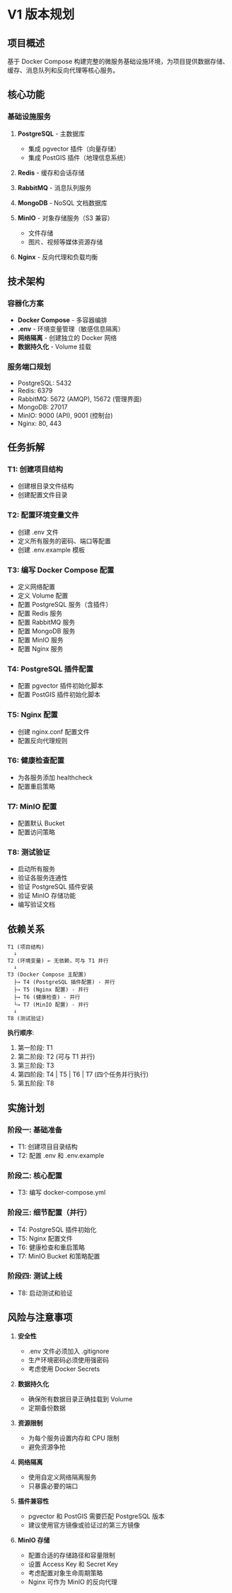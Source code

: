 # V1 版本规划

## 项目概述
基于 Docker Compose 构建完整的微服务基础设施环境，为项目提供数据存储、缓存、消息队列和反向代理等核心服务。

## 核心功能

### 基础设施服务
1. **PostgreSQL** - 主数据库
   - 集成 pgvector 插件（向量存储）
   - 集成 PostGIS 插件（地理信息系统）

2. **Redis** - 缓存和会话存储

3. **RabbitMQ** - 消息队列服务

4. **MongoDB** - NoSQL 文档数据库

5. **MinIO** - 对象存储服务（S3 兼容）
   - 文件存储
   - 图片、视频等媒体资源存储

6. **Nginx** - 反向代理和负载均衡

## 技术架构

### 容器化方案
- **Docker Compose** - 多容器编排
- **.env** - 环境变量管理（敏感信息隔离）
- **网络隔离** - 创建独立的 Docker 网络
- **数据持久化** - Volume 挂载

### 服务端口规划
- PostgreSQL: 5432
- Redis: 6379
- RabbitMQ: 5672 (AMQP), 15672 (管理界面)
- MongoDB: 27017
- MinIO: 9000 (API), 9001 (控制台)
- Nginx: 80, 443

## 任务拆解

### T1: 创建项目结构
- 创建根目录文件结构
- 创建配置文件目录

### T2: 配置环境变量文件
- 创建 .env 文件
- 定义所有服务的密码、端口等配置
- 创建 .env.example 模板

### T3: 编写 Docker Compose 配置
- 定义网络配置
- 定义 Volume 配置
- 配置 PostgreSQL 服务（含插件）
- 配置 Redis 服务
- 配置 RabbitMQ 服务
- 配置 MongoDB 服务
- 配置 MinIO 服务
- 配置 Nginx 服务

### T4: PostgreSQL 插件配置
- 配置 pgvector 插件初始化脚本
- 配置 PostGIS 插件初始化脚本

### T5: Nginx 配置
- 创建 nginx.conf 配置文件
- 配置反向代理规则

### T6: 健康检查配置
- 为各服务添加 healthcheck
- 配置重启策略

### T7: MinIO 配置
- 配置默认 Bucket
- 配置访问策略

### T8: 测试验证
- 启动所有服务
- 验证各服务连通性
- 验证 PostgreSQL 插件安装
- 验证 MinIO 存储功能
- 编写验证文档

## 依赖关系

```
T1 (项目结构)
  ↓
T2 (环境变量) ← 无依赖，可与 T1 并行
  ↓
T3 (Docker Compose 主配置)
  ├→ T4 (PostgreSQL 插件配置) - 并行
  ├→ T5 (Nginx 配置) - 并行
  ├→ T6 (健康检查) - 并行
  └→ T7 (MinIO 配置) - 并行
  ↓
T8 (测试验证)
```

**执行顺序**:
1. 第一阶段: T1
2. 第二阶段: T2 (可与 T1 并行)
3. 第三阶段: T3
4. 第四阶段: T4 | T5 | T6 | T7 (四个任务并行执行)
5. 第五阶段: T8

## 实施计划

### 阶段一: 基础准备
- T1: 创建项目目录结构
- T2: 配置 .env 和 .env.example

### 阶段二: 核心配置
- T3: 编写 docker-compose.yml

### 阶段三: 细节配置（并行）
- T4: PostgreSQL 插件初始化
- T5: Nginx 配置文件
- T6: 健康检查和重启策略
- T7: MinIO Bucket 和策略配置

### 阶段四: 测试上线
- T8: 启动测试和验证

## 风险与注意事项

1. **安全性**
   - .env 文件必须加入 .gitignore
   - 生产环境密码必须使用强密码
   - 考虑使用 Docker Secrets

2. **数据持久化**
   - 确保所有数据目录正确挂载到 Volume
   - 定期备份数据

3. **资源限制**
   - 为每个服务设置内存和 CPU 限制
   - 避免资源争抢

4. **网络隔离**
   - 使用自定义网络隔离服务
   - 只暴露必要的端口

5. **插件兼容性**
   - pgvector 和 PostGIS 需要匹配 PostgreSQL 版本
   - 建议使用官方镜像或验证过的第三方镜像

6. **MinIO 存储**
   - 配置合适的存储路径和容量限制
   - 设置 Access Key 和 Secret Key
   - 考虑配置对象生命周期策略
   - Nginx 可作为 MinIO 的反向代理
